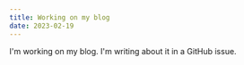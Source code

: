 ```yaml
---
title: Working on my blog
date: 2023-02-19
---
```


I'm working on my blog. I'm writing about it in a GitHub issue.
